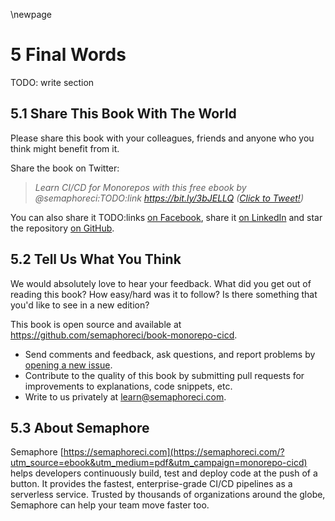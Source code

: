 \newpage

# 5 Final Words

TODO: write section

## 5.1 Share This Book With The World

Please share this book with your colleagues, friends and anyone who you think might benefit from it.

Share the book on Twitter:

> _Learn CI/CD for Monorepos with this free ebook by @semaphoreci:TODO:link https://bit.ly/3bJELLQ ([Click to Tweet!](https://ctt.ac/fL5xi))_

You can also share it TODO:links
[on Facebook](https://www.facebook.com/sharer/sharer.php?u=https://bit.ly/3bJELLQ), share it [on
LinkedIn](https://www.linkedin.com/shareArticle?mini=true&url=https://bit.ly/3bJELLQ) and star the repository
[on GitHub](https://github.com/semaphoreci/book-monorepo-cicd).

## 5.2 Tell Us What You Think

We would absolutely love to hear your feedback. What did you get out of reading this book? How easy/hard was it to follow? Is there something that you'd like to see in a new edition?

This book is open source and available at
<https://github.com/semaphoreci/book-monorepo-cicd>.

- Send comments and feedback, ask questions, and report problems by
[opening a new issue](https://github.com/semaphoreci/book-monorepo-cicd/issues).
- Contribute to the quality of this book by submitting pull requests for improvements to explanations, code snippets, etc.
- Write to us privately at <learn@semaphoreci.com>.

## 5.3 About Semaphore

Semaphore [https://semaphoreci.com](https://semaphoreci.com/?utm_source=ebook&utm_medium=pdf&utm_campaign=monorepo-cicd) helps developers continuously build, test and deploy code at the push of a button. It provides the fastest, enterprise-grade CI/CD pipelines as a serverless service. Trusted by thousands of organizations around the globe, Semaphore can help your team move faster too.
